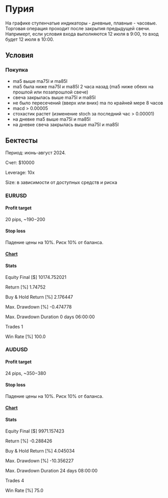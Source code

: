 # Пурия

На графике ступенчатые индикаторы - дневные, плавные - часовые.
Торговая операция проходит после закрытия предыдущей свечи. Напримерт, если условия входа выполняются 12 июля в 9:00, то вход будет 12 июля в 10:00.

## Условия

### Покупка

- ma5 выше ma75l и ma85l
- ma5 была ниже ma75l и ma85l 2 часа назад (ma5 ниже обеих на прошлой или позапрошлой свече)
- свеча закрылась выше ma75l и ma85l
- не было пересечений (вверх или вних) ma по крайней мере 8 часов
- macd > 0.00005
- стохастик растет (изменение stoch за последний час > 0.00001)
- на дневке ma5 выше ma75l и ma85l
- на дневке свеча закрылась выше ma75l и ma85l

## Бектесты

Период: июнь-август 2024.

Счет: $10000

Leverage: 10x

Size: в зависимости от доступных средств и риска

### EURUSD

#### Profit target

20 pips, ~$190-$200

#### Stop loss

Падение цены на 10%. Риск 10% от баланса.

#### [Chart](./charts/EURUSD_2024.html)

#### Stats

Equity Final [$] 10174.752021

Return [%] 1.74752

Buy & Hold Return [%] 2.176447

Max. Drawdown [%] -0.474778

Max. Drawdown Duration 0 days 06:00:00

Trades 1

Win Rate [%] 100.0

### AUDUSD

#### Profit target

24 pips, ~$350-$380

#### Stop loss

Падение цены на 10%. Риск 10% от баланса.

#### [Chart](./charts/AUDUSD_2024.html)

#### Stats

Equity Final [$] 9971.157423

Return [%] -0.288426

Buy & Hold Return [%] 4.045034

Max. Drawdown [%] -10.356227

Max. Drawdown Duration 24 days 08:00:00

Trades 4

Win Rate [%] 75.0
